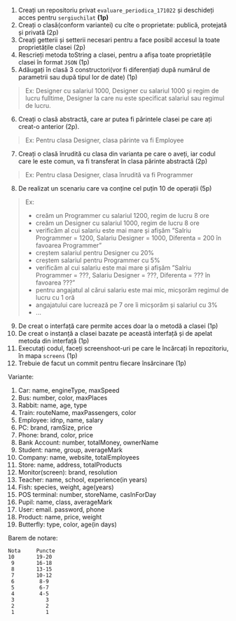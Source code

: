
1. Creați un repositoriu privat ``evaluare_periodica_171022`` și deschideți acces pentru ``sergiuchilat`` **(1p)**
2. Creați o clasă(conform variantei) cu cîte o proprietate: publică, protejată și privată (2p)
3. Creați getterii și setterii necesari pentru a face posibil accesul la toate proprietățile clasei (2p)
4. Rescrieți metoda toString a clasei, pentru a afișa toate proprietățile clasei în format ``JSON`` (1p)
5. Adăugați în clasă 3 constructori(vor fi diferențiați după numărul de parametrii sau după tipul lor de date) (1p)
  
  > Ex: Designer cu salariul 1000, Designer cu salariul 1000 și regim de lucru fulltime, Designer la care nu este specificat salariul sau regimul de lucru.
  
6. Creați o clasă abstractă, care ar putea fi părintele clasei pe care ați creat-o anterior (2p).
  > Ex: Pentru clasa Designer, clasa părinte va fi Employee
7. Creați o clasă înrudită cu clasa din varianta pe care o aveți, iar codul care le este comun, va fi transferat în clasa părinte abstractă (2p)
  > Ex: Pentru clasa Designer, clasa înrudită va fi Programmer
8. De realizat un scenariu care va conține cel puțin 10 de operații (5p)
  > Ex: 
  > + creăm un Programmer cu salariul 1200, regim de lucru 8 ore
  > + creăm un Designer cu salariul 1000, regim de lucru 8 ore
  > + verificăm al cui salariu este mai mare și afișăm ”Salriu Programmer = 1200, Salariu Designer = 1000, Diferenta = 200 în favoarea Programmer”
  > + creștem salariul pentru Designer cu 20%
  > + creștem salariul pentru Programmer cu 5%
  > + verificăm al cui salariu este mai mare și afișăm ”Salriu Programmer = ???, Salariu Designer = ???, Diferenta = ??? în favoarea ???”
  > + pentru angajatul al cărui salariu este mai mic, micșorăm regimul de lucru cu 1 oră 
  > + angajatului care lucrează pe 7 ore îi micșorăm și salariul cu 3%
  > + ...
9. De creat o interfață care permite acces doar la o metodă a clasei (1p)
10. De creat o instanță a clasei bazate pe această interfață și de apelat metoda din interfață (1p)
11. Executați codul, faceți screenshoot-uri pe care le încărcați în repozitoriu, în mapa ``screens`` (1p)
12. Trebuie de facut un commit pentru fiecare însărcinare (1p)



Variante:
1. Car: name, engineType, maxSpeed
2. Bus: number, color, maxPlaces
3. Rabbit: name, age, type
4. Train: routeName, maxPassengers, color
5. Employee: idnp, name, salary
6. PC: brand, ramSize, price
7. Phone: brand, color, price
8. Bank Account: number, totalMoney, ownerName
9. Student: name, group, averageMark
10. Company: name, website, totalEmployees
11. Store: name, address, totalProducts
12. Monitor(screen): brand, resolution
13. Teacher: name, school, experience(in years)
14. Fish: species, weight, age(years)
15. POS terminal: number, storeName, casInForDay
16. Pupil: name, class, averageMark
17. User: email. password, phone
18. Product: name, price, weight
19. Butterfly: type, color, age(in days)


Barem de notare:
```
Nota     Puncte
10       19-20
 9       16-18
 8       13-15
 7       10-12
 6        8-9
 5        6-7
 4        4-5
 3          3
 2          2
 1          1
```
